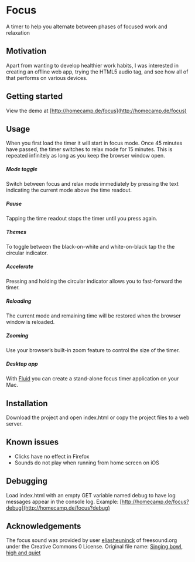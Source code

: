 # Focus
A timer to help you alternate between phases of focused work and relaxation

## Motivation
Apart from wanting to develop healthier work habits, I was interested in creating an offline web app, trying the HTML5 audio tag, and see how all of that performs on various devices.

## Getting started
View the demo at [http://homecamp.de/focus](http://homecamp.de/focus)

## Usage
When you first load the timer it will start in focus mode. Once 45 minutes have passed, the timer switches to relax mode for 15 minutes. This is repeated infinitely as long as you keep the browser window open.

##### Mode toggle

Switch between focus and relax mode immediately by pressing the text indicating the current mode above the time readout.

##### Pause

Tapping the time readout stops the timer until you press again.

##### Themes

To toggle between the black-on-white and white-on-black tap the the circular indicator.

##### Accelerate
Pressing and holding the circular indicator allows you to fast-forward the timer.

##### Reloading
The current mode and remaining time will be restored when the browser window is reloaded.

##### Zooming
Use your browser’s built-in zoom feature to control the size of the timer.

##### Desktop app
With [Fluid](http://fluidapp.com) you can create a stand-alone focus timer application on your Mac.

## Installation
Download the project and open index.html or copy the project files to a web server.

## Known issues
- Clicks have no effect in Firefox
- Sounds do not play when running from home screen on iOS

## Debugging
Load index.html with an empty GET variable named debug to have log messages appear in the console log.
Example: [http://homecamp.de/focus?debug](http://homecamp.de/focus?debug)

## Acknowledgements
The focus sound was provided by user [eliasheuninck](https://www.freesound.org/people/eliasheuninck) of freesound.org under the Creative Commons 0 License. Original file name: [Singing bowl, high and quiet](https://www.freesound.org/people/eliasheuninck/sounds/170670/)
